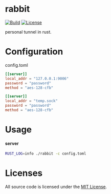 # rabbit

[![Build](https://github.com/cssivision/rabbit/workflows/build/badge.svg)](
https://github.com/cssivision/rabbit/actions)
[![License](http://img.shields.io/badge/license-mit-blue.svg)](https://github.com/cssivision/rabbit/blob/master/LICENSE)

personal tunnel in rust.

# Configuration
config.toml
```toml
[[server]]
local_addr = "127.0.0.1:9006"
password = "password"
method = "aes-128-cfb"

[[server]]
local_addr = "temp.sock"
password = "password"
method = "aes-128-cfb"
```

# Usage 
#### server
```sh
RUST_LOG=info ./rabbit -c config.toml
```

# Licenses

All source code is licensed under the [MIT License](https://github.com/cssivision/rabbit/blob/master/LICENSE).
